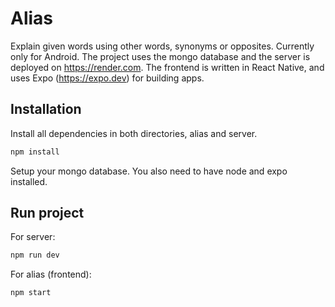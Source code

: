 # Alias
Explain given words using other words, synonyms or opposites. 
Currently only for Android. 
The project uses the mongo database and the server is deployed on https://render.com. 
The frontend is written in React Native, and uses Expo (https://expo.dev) for building apps. 

## Installation

Install all dependencies in both directories, alias and server. 
```bash
npm install
```
Setup your mongo database. 
You also need to have node and expo installed.

## Run project

For server: 
```bash
npm run dev
```

For alias (frontend): 
```bash
npm start
```
